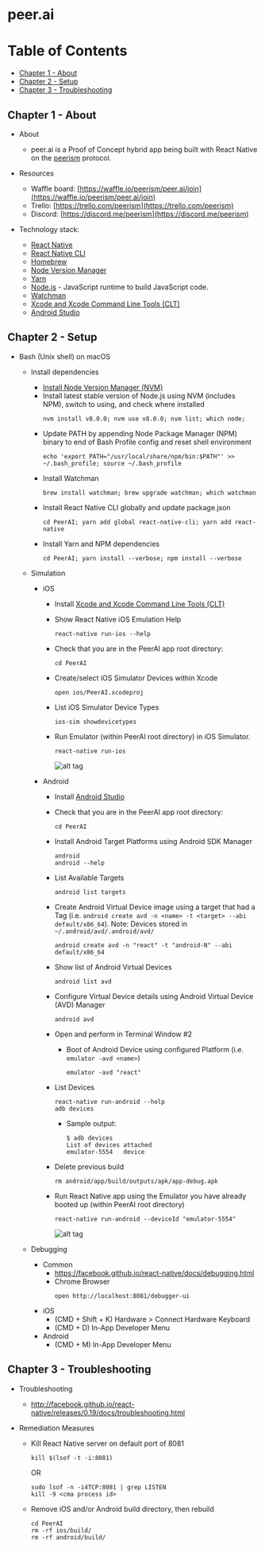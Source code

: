 # peer.ai

# Table of Contents
  * [Chapter 1 - About](#chapter-1)
  * [Chapter 2 - Setup](#chapter-2)
  * [Chapter 3 - Troubleshooting](#chapter-3)

## Chapter 1 - About <a id="chapter-1"></a>

* About
    * peer.ai is a Proof of Concept hybrid app being built with React Native on the [peerism](http://peerism.org/) protocol.

* Resources
    * Waffle board: [https://waffle.io/peerism/peer.ai/join](https://waffle.io/peerism/peer.ai/join)
    * Trello: [https://trello.com/peerism](https://trello.com/peerism)
    * Discord: [https://discord.me/peerism](https://discord.me/peerism)

* Technology stack:
    * [React Native](https://facebook.github.io/react-native/docs/getting-started.html)
    * [React Native CLI](https://facebook.github.io/react-native/docs/understanding-cli.html)
    * [Homebrew](https://brew.sh/)
    * [Node Version Manager](https://github.com/creationix/nvm)
    * [Yarn](https://yarnpkg.com/en/)
    * [Node.js](https://nodejs.org/en/) - JavaScript runtime to build JavaScript code.
    * [Watchman](https://facebook.github.io/watchman/)
    * [Xcode and Xcode Command Line Tools (CLT)](https://facebook.github.io/react-native/docs/getting-started.html)
    * [Android Studio](https://developer.android.com/studio/index.html)

## Chapter 2 - Setup <a id="chapter-2"></a>

* Bash (Unix shell) on macOS
    * Install dependencies
        * [Install Node Version Manager (NVM)](https://github.com/creationix/nvm)
        * Install latest stable version of Node.js using NVM (includes NPM), switch to using, and check where installed
            ```
            nvm install v8.0.0; nvm use v8.0.0; nvm list; which node;
            ```
        * Update PATH by appending Node Package Manager (NPM) binary to end of Bash Profile config and reset shell environment
            ```
            echo 'export PATH="/usr/local/share/npm/bin:$PATH"' >> ~/.bash_profile; source ~/.bash_profile
            ```
        * Install Watchman
            ```
            brew install watchman; brew upgrade watchman; which watchman
            ```
        * Install React Native CLI globally and update package.json
            ```
            cd PeerAI; yarn add global react-native-cli; yarn add react-native
            ```
        * Install Yarn and NPM dependencies
            ```
            cd PeerAI; yarn install --verbose; npm install --verbose
            ```

    * Simulation
        * iOS
            * Install [Xcode and Xcode Command Line Tools (CLT)](https://facebook.github.io/react-native/docs/getting-started.html)
            * Show React Native iOS Emulation Help
                ```
                react-native run-ios --help
                ```
            * Check that you are in the PeerAI app root directory:
                ```
                cd PeerAI
                ```
            * Create/select iOS Simulator Devices within Xcode
                ```
                open ios/PeerAI.xcodeproj
                ```
            * List iOS Simulator Device Types
                ```
                ios-sim showdevicetypes
                ```
            * Run Emulator (within PeerAI root directory) in iOS Simulator.
                ```
                react-native run-ios
                ```

                ![alt tag](https://raw.githubusercontent.com/ltfschoen/peer.ai/master/screenshots/demo_animated.gif)

        * Android
            * Install [Android Studio](https://developer.android.com/studio/index.html)
            * Check that you are in the PeerAI app root directory:
                ```
                cd PeerAI
                ```
            * Install Android Target Platforms using Android SDK Manager
                ```
                android
                android --help
                ```
            * List Available Targets
                ```
                android list targets
                ```
            * Create Android Virtual Device image using a target that had a Tag
            (i.e. `android create avd -n <name> -t <target> --abi default/x86_64`).
            Note: Devices stored in `~/.android/avd/.android/avd/`
                ```
                android create avd -n "react" -t "android-N" --abi default/x86_64
                ```
            * Show list of Android Virtual Devices
                ```
                android list avd
                ```
            * Configure Virtual Device details using Android Virtual Device (AVD) Manager
                ```
                android avd
                ```
            * Open and perform in Terminal Window #2
                * Boot of Android Device using configured Platform (i.e. `emulator -avd <name>`)
                    ```
                    emulator -avd "react"
                    ```
            * List Devices
                ```
                react-native run-android --help
                adb devices
                ```
                * Sample output:
                    ```
                    $ adb devices
                    List of devices attached
                    emulator-5554	device
                    ```
            * Delete previous build
                ```
                rm android/app/build/outputs/apk/app-debug.apk
                ```
            * Run React Native app using the Emulator you have already booted up (within PeerAI root directory)
                ```
                react-native run-android --deviceId "emulator-5554"
                ```

                ![alt tag](https://raw.githubusercontent.com/ltfschoen/peer.ai/master/screenshots/avd_boilerplate.png)

    * Debugging
        * Common
            * https://facebook.github.io/react-native/docs/debugging.html
            * Chrome Browser
                ```
                open http://localhost:8081/debugger-ui
                ```
        * iOS
            * (CMD + Shift + K) Hardware > Connect Hardware Keyboard
            * (CMD + D) In-App Developer Menu
        * Android
            * (CMD + M) In-App Developer Menu

## Chapter 3 - Troubleshooting <a id="chapter-3"></a>

* Troubleshooting
    * http://facebook.github.io/react-native/releases/0.19/docs/troubleshooting.html

* Remediation Measures
    * Kill React Native server on default port of 8081
        ```
        kill $(lsof -t -i:8081)
        ```
        OR
        ```
        sudo lsof -n -i4TCP:8081 | grep LISTEN
        kill -9 <cma process id>
        ```
    * Remove iOS and/or Android build directory, then rebuild
        ```
        cd PeerAI
        rm -rf ios/build/
        rm -rf android/build/
        ```